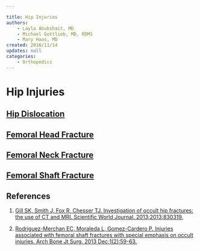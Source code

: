 ```yaml
---

title: Hip Injuries
authors:
    - Layla Abubshait, MD
    - Michael Gottlieb, MD, RDMS
    - Mary Haas, MD
created: 2016/11/14
updates: null
categories:
    - Orthopedics
---
```


# Hip Injuries

## [Hip Dislocation](/cards/hip-injuries-hip-dislocation)

## [Femoral Head Fracture](/cards/hip-injuries-femoral-head-fracture)

## [Femoral Neck Fracture](/cards/hip-injuries-femoral-neck-fracture)

## [Femoral Shaft Fracture](/cards/hip-injuries-femoral-shaft-fracture)

## References

1.  [Gill SK, Smith J, Fox R, Chesser TJ. Investigation of occult hip fractures: the use of CT and MRI. Scientific World Journal. 2013;2013:830319.](https://www.ncbi.nlm.nih.gov/pubmed/?term=23476147)

2.  [Rodriguez-Merchan EC, Moraleda L, Gomez-Cardero P. Injuries associated with femoral shaft fractures with special emphasis on occult injuries. Arch Bone Jt Surg. 2013 Dec;1(2):59-63.](https://www.ncbi.nlm.nih.gov/pubmed/?term=25207289)
